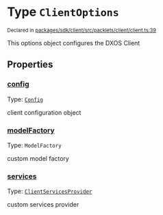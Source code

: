 # Type `ClientOptions`
<sub>Declared in [packages/sdk/client/src/packlets/client/client.ts:39](https://github.com/dxos/dxos/blob/main/packages/sdk/client/src/packlets/client/client.ts#L39)</sub>


This options object configures the DXOS Client


## Properties
### [config](https://github.com/dxos/dxos/blob/main/packages/sdk/client/src/packlets/client/client.ts#L41)
Type: <code>[Config](/api/@dxos/client/classes/Config)</code>

client configuration object


### [modelFactory](https://github.com/dxos/dxos/blob/main/packages/sdk/client/src/packlets/client/client.ts#L45)
Type: <code>ModelFactory</code>

custom model factory


### [services](https://github.com/dxos/dxos/blob/main/packages/sdk/client/src/packlets/client/client.ts#L43)
Type: <code>[ClientServicesProvider](/api/@dxos/client/interfaces/ClientServicesProvider)</code>

custom services provider
